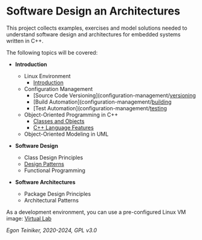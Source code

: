 # Software Design an Architectures

This project collects examples, exercises and model solutions needed to 
understand software design and architectures for embedded systems written in C++.

The following topics will be covered:

* **Introduction**
  * Linux Environment
     * [Introduction](https://github.com/teiniker/teiniker-lectures-computerscience/tree/master/linux)  
  * Configuration Management
     * [Source Code Versioning](configuration-management/[versioning](https://github.com/teiniker/teiniker-lectures-computerscience/tree/master/configuration-management/versioning)
     * [Build Automation](configuration-management/[building](https://github.com/teiniker/teiniker-lectures-computerscience/tree/master/configuration-management/building)
     * [Test Automation](configuration-management/[testing](https://github.com/teiniker/teiniker-lectures-computerscience/tree/master/configuration-management/testing)
  * Object-Oriented Programming in C++
     * [Classes and Objects](oo-design/README.md)
     * [C++ Language Features](c%2B%2Bfeatures)
   * Object-Oriented Modeling in UML
     
* **Software Design** 
  * Class Design Principles
  * [Design Patterns](design-patterns)
  * Functional Programming
     
* **Software Architectures** 
  * Package Design Principles
  * Architectural Patterns

As a development environment, you can use a pre-configured Linux VM image:
[Virtual Lab](https://drive.google.com/drive/folders/1AzsF4Mvh1HJ8k6OW5W5hQ5CF0HdqA51l)



*Egon Teiniker, 2020-2024, GPL v3.0*
